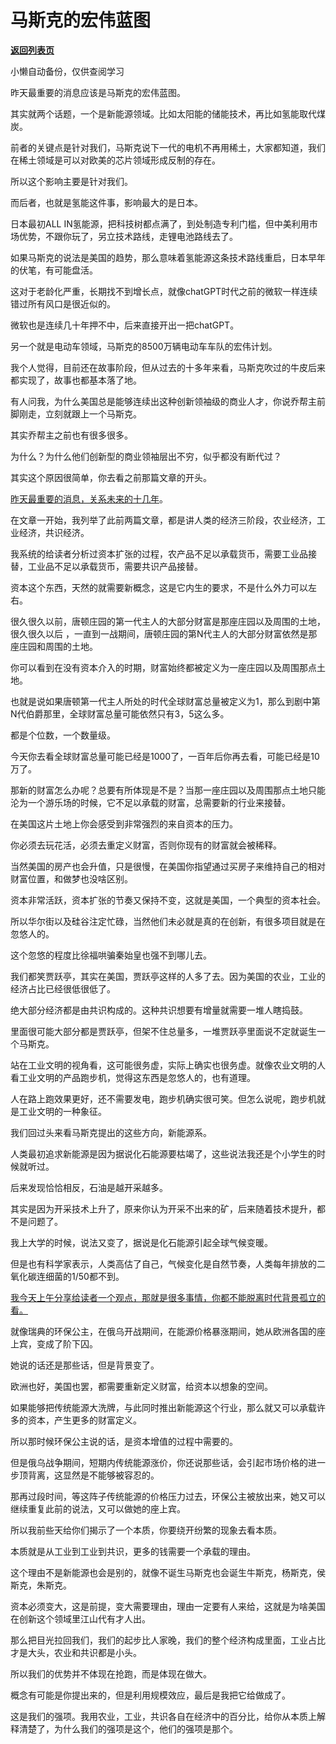 # 马斯克的宏伟蓝图

[**返回列表页**](/gzh/记忆承载3)

小懒自动备份，仅供查阅学习

昨天最重要的消息应该是马斯克的宏伟蓝图。  

其实就两个话题，一个是新能源领域。比如太阳能的储能技术，再比如氢能取代煤炭。

前者的关键点是针对我们，马斯克说下一代的电机不再用稀土，大家都知道，我们在稀土领域是可以对欧美的芯片领域形成反制的存在。

所以这个影响主要是针对我们。

而后者，也就是氢能这件事，影响最大的是日本。

日本最初ALL IN氢能源，把科技树都点满了，到处制造专利门槛，但中美利用市场优势，不跟你玩了，另立技术路线，走锂电池路线去了。

如果马斯克的说法是美国的趋势，那么意味着氢能源这条技术路线重启，日本早年的伏笔，有可能盘活。

这对于老龄化严重，长期找不到增长点，就像chatGPT时代之前的微软一样连续错过所有风口是很近似的。

微软也是连续几十年押不中，后来直接开出一把chatGPT。

另一个就是电动车领域，马斯克的8500万辆电动车车队的宏伟计划。

我个人觉得，目前还在故事阶段，但从过去的十多年来看，马斯克吹过的牛皮后来都实现了，故事也都基本落了地。

有人问我，为什么美国总是能够连续出这种创新领袖级的商业人才，你说乔帮主前脚刚走，立刻就跟上一个马斯克。

其实乔帮主之前也有很多很多。

为什么？为什么他们创新型的商业领袖层出不穷，似乎都没有断代过？

其实这个原因很简单，你去看之前那篇文章的开头。

[昨天最重要的消息，关系未来的十几年](http://mp.weixin.qq.com/s?__biz=MzU3NDc5Nzc0NQ==&mid=2247523033&idx=1&sn=7ed0605d18f8e22e1e8fd251b98a1f48&chksm=fd2e3807ca59b111191750c32ec385f185e86c6221a1e8d85d43aa11156c70761be5fadc9b33&scene=21#wechat_redirect)。  

在文章一开始，我列举了此前两篇文章，都是讲人类的经济三阶段，农业经济，工业经济，共识经济。

我系统的给读者分析过资本扩张的过程，农产品不足以承载货币，需要工业品接替，工业品不足以承载货币，需要共识产品接替。

资本这个东西，天然的就需要新概念，这是它内生的要求，不是什么外力可以左右。

很久很久以前，唐顿庄园的第一代主人的大部分财富是那座庄园以及周围的土地，很久很久以后
，一直到一战期间，唐顿庄园的第N代主人的大部分财富依然是那座庄园和周围的土地。

你可以看到在没有资本介入的时期，财富始终都被定义为一座庄园以及周围那点土地。

也就是说如果唐顿第一代主人所处的时代全球财富总量被定义为1，那么到剧中第N代伯爵那里，全球财富总量可能依然只有3，5这么多。

都是个位数，一个数量级。

今天你去看全球财富总量可能已经是1000了，一百年后你再去看，可能已经是10万了。

那新的财富怎么办呢？总要有所体现是不是？当那一座庄园以及周围那点土地只能沦为一个游乐场的时候，它不足以承载的财富，总需要新的行业来接替。

在美国这片土地上你会感受到非常强烈的来自资本的压力。

你必须去玩花活，必须去重定义财富，否则你现有的财富就会被稀释。

当然美国的房产也会升值，只是很慢，在美国你指望通过买房子来维持自己的相对财富位置，和做梦也没啥区别。

资本非常活跃，资本扩张的节奏又保持不变，这就是美国，一个典型的资本社会。

所以华尔街以及硅谷注定忙碌，当然他们未必就是真的在创新，有很多项目就是在忽悠人的。  

这个忽悠的程度比徐福哄骗秦始皇也强不到哪儿去。

我们都笑贾跃亭，其实在美国，贾跃亭这样的人多了去。因为美国的农业，工业的经济占比已经很低很低了。

绝大部分经济都是由共识构成的。这种共识想要有增量就需要一堆人瞎捣鼓。

里面很可能大部分都是贾跃亭，但架不住总量多，一堆贾跃亭里面说不定就诞生一个马斯克。

站在工业文明的视角看，这可能很务虚，实际上确实也很务虚。就像农业文明的人看工业文明的产品跑步机，觉得这东西是忽悠人的，也有道理。

人在路上跑效果更好，还不需要发电，跑步机确实很可笑。但怎么说呢，跑步机就是工业文明的一种象征。

我们回过头来看马斯克提出的这些方向，新能源系。

人类最初追求新能源是因为据说化石能源要枯竭了，这些说法我还是个小学生的时候就听过。

后来发现恰恰相反，石油是越开采越多。

其实是因为开采技术上升了，原来你认为开采不出来的矿，后来随着技术提升，都不是问题了。

我上大学的时候，说法又变了，据说是化石能源引起全球气候变暖。

但是也有科学家表示，人类高估了自己，气候变化是自然节奏，人类每年排放的二氧化碳连细菌的1/50都不到。

[我今天上午分享给读者一个观点，那就是很多事情，你都不能脱离时代背景孤立的看。  
](http://mp.weixin.qq.com/s?__biz=MzU0MjYwNDU2Mw==&mid=2247510019&idx=1&sn=d1ac83828f2b38206cdb229c5e347709&chksm=fb1ac47fcc6d4d6988e64639a02ef387ca8c3192339fc307813bfe9d3173758344bd3d5f96ca&scene=21#wechat_redirect)

就像瑞典的环保公主，在俄乌开战期间，在能源价格暴涨期间，她从欧洲各国的座上宾，变成了阶下囚。  

她说的话还是那些话，但是背景变了。

欧洲也好，美国也罢，都需要重新定义财富，给资本以想象的空间。

如果能够把传统能源大洗牌，与此同时推出新能源这个行业，那么就又可以承载许多的资本，产生更多的财富定义。

所以那时候环保公主说的话，是资本增值的过程中需要的。

但是俄乌战争期间，短期内传统能源涨价，你还说那些话，会引起市场价格的进一步顶背离，这显然是不能够被容忍的。

那再过段时间，等这阵子传统能源的价格压力过去，环保公主被放出来，她又可以继续重复此前的说法，又可以做她的座上宾。

所以我前些天给你们揭示了一个本质，你要绕开纷繁的现象去看本质。

本质就是从工业到工业到共识，更多的钱需要一个承载的理由。

这个理由不是新能源也会是别的，就像不诞生马斯克也会诞生牛斯克，杨斯克，侯斯克，朱斯克。

资本必须变大，这是前提，变大需要理由，理由一定要有人来给，这就是为啥美国在创新这个领域里江山代有才人出。

那么把目光拉回我们，我们的起步比人家晚，我们的整个经济构成里面，工业占比才是大头，农业和共识都是小头。

所以我们的优势并不体现在抢跑，而是体现在做大。

概念有可能是你提出来的，但是利用规模效应，最后是我把它给做成了。

这是我们的强项。我用农业，工业，共识各自在经济中的百分比，给你从本质上解释清楚了，为什么我们的强项是这个，他们的强项是那个。

